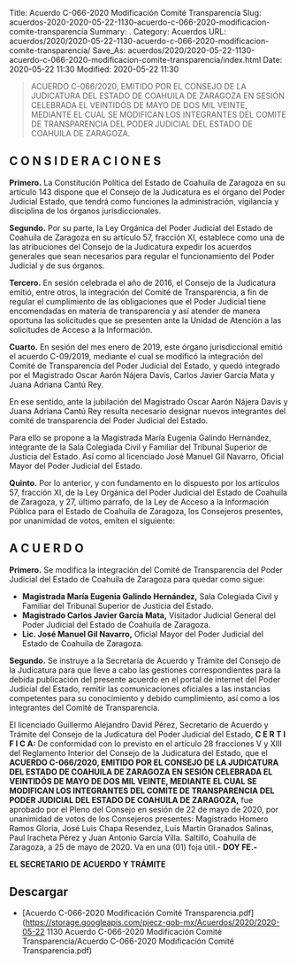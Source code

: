 Title: Acuerdo C-066-2020 Modificación Comité Transparencia
Slug: acuerdos-2020-2020-05-22-1130-acuerdo-c-066-2020-modificacion-comite-transparencia
Summary: .
Category: Acuerdos
URL: acuerdos/2020/2020-05-22-1130-acuerdo-c-066-2020-modificacion-comite-transparencia/
Save_As: acuerdos/2020/2020-05-22-1130-acuerdo-c-066-2020-modificacion-comite-transparencia/index.html
Date: 2020-05-22 11:30
Modified: 2020-05-22 11:30


> ACUERDO C-066/2020, EMITIDO POR EL CONSEJO DE LA JUDICATURA DEL ESTADO DE COAHUILA DE ZARAGOZA EN SESIÓN CELEBRADA EL VEINTIDÓS DE MAYO DE DOS MIL VEINTE, MEDIANTE EL CUAL SE MODIFICAN LOS INTEGRANTES DEL COMITE DE TRANSPARENCIA DEL PODER JUDICIAL DEL ESTADO DE COAHUILA DE ZARAGOZA.

## C O N S I D E R A C I O N E S

**Primero.** La Constitución Política del Estado de Coahuila de Zaragoza en su artículo 143 dispone que el Consejo de la Judicatura es el órgano del Poder Judicial Estado, que tendrá como funciones la administración, vigilancia y disciplina de los órganos jurisdiccionales.

**Segundo.** Por su parte, la Ley Orgánica del Poder Judicial del Estado de Coahuila de Zaragoza en su artículo 57, fracción XI, establece como una de las atribuciones del Consejo de la Judicatura expedir los acuerdos generales que sean necesarios para regular el funcionamiento del Poder Judicial y de sus órganos.

**Tercero.** En sesión celebrada el año de 2016, el Consejo de la Judicatura emitió, entre otros, la integración del Comité de Transparencia, a fin de regular el cumplimiento de las obligaciones que el Poder Judicial tiene encomendadas en materia de transparencia y así atender de manera oportuna las solicitudes que se presenten ante la Unidad de Atención a las solicitudes de Acceso a la Información.

**Cuarto.** En sesión del mes enero de 2019, este órgano jurisdiccional emitió el acuerdo C-09/2019, mediante el cual se modificó la integración del Comité de Transparencia del Poder Judicial del Estado, y quedó integrado por el Magistrado Oscar Aarón Nájera Davis, Carlos Javier García Mata y Juana Adriana Cantú Rey.

En ese sentido, ante la jubilación del Magistrado Oscar Aarón Nájera Davis y Juana Adriana Cantú Rey resulta necesario designar nuevos integrantes del comité de transparencia del Poder Judicial del Estado.

Para ello se propone a la Magistrada María Eugenia Galindo Hernández, integrante de la Sala Colegiada Civil y Familiar del Tribunal Superior de Justicia del Estado. Así como al licenciado José Manuel Gil Navarro, Oficial Mayor del Poder Judicial del Estado.

**Quinto.** Por lo anterior, y con fundamento en lo dispuesto por los artículos 57, fracción XI, de la Ley Orgánica del Poder Judicial del Estado de Coahuila de Zaragoza, y 27, último párrafo, de la Ley de Acceso a la Información Pública para el Estado de Coahuila de Zaragoza, los Consejeros presentes, por unanimidad de votos, emiten el siguiente:

## A C U E R D O

**Primero.** Se modifica la integración del Comité de Transparencia del Poder Judicial del Estado de Coahuila de Zaragoza para quedar como sigue:

- **Magistrada María Eugenia Galindo Hernández,** Sala Colegiada Civil y Familiar del Tribunal Superior de Justicia del Estado.
- **Magistrado Carlos Javier García Mata,** Visitador Judicial General del Poder Judicial del Estado de Coahuila de Zaragoza.
- **Lic. José Manuel Gil Navarro,** Oficial Mayor del Poder Judicial del Estado de Coahuila de Zaragoza.

**Segundo.** Se instruye a la Secretaría de Acuerdo y Trámite del Consejo de la Judicatura para que lleve a cabo las gestiones correspondientes para la debida publicación del presente acuerdo en el portal de internet del Poder Judicial del Estado, remitir las comunicaciones oficiales a las instancias competentes para su conocimiento y debido cumplimiento, así como a los integrantes del Comité de Transparencia.

El licenciado Guillermo Alejandro David Pérez, Secretario de Acuerdo y Trámite del Consejo de la Judicatura del Poder Judicial del Estado, **C E R T I F I C A:** De conformidad con lo previsto en el artículo 28 fracciones V y XIII del Reglamento Interior del Consejo de la Judicatura del Estado, que el **ACUERDO C-066/2020, EMITIDO POR EL CONSEJO DE LA JUDICATURA DEL ESTADO DE COAHUILA DE ZARAGOZA EN SESIÓN CELEBRADA EL VEINTIDÓS DE MAYO DE DOS MIL VEINTE, MEDIANTE EL CUAL SE MODIFICAN LOS INTEGRANTES DEL COMITE DE TRANSPARENCIA DEL PODER JUDICIAL DEL ESTADO DE COAHUILA DE ZARAGOZA,** fue aprobado por el Pleno del Consejo en sesión de 22 de mayo de 2020, por unanimidad de votos de los Consejeros presentes: Magistrado Homero Ramos Gloria, José Luis Chapa Resendez, Luis Martín Granados Salinas, Paul Iracheta Pérez y Juan Antonio García Villa. Saltillo, Coahuila de Zaragoza, a 25 de mayo de 2020. Va en una (01) foja útil.- **DOY FE.-**

**EL SECRETARIO DE ACUERDO Y TRÁMITE**



## Descargar


* [Acuerdo C-066-2020 Modificación Comité Transparencia.pdf](https://storage.googleapis.com/pjecz-gob-mx/Acuerdos/2020/2020-05-22 1130 Acuerdo C-066-2020 Modificación Comité Transparencia/Acuerdo C-066-2020 Modificación Comité Transparencia.pdf)



